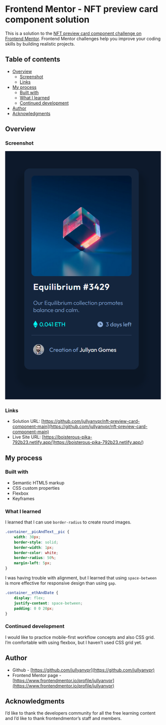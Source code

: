 # Frontend Mentor - NFT preview card component solution

This is a solution to the [NFT preview card component challenge on Frontend Mentor](https://www.frontendmentor.io/challenges/nft-preview-card-component-SbdUL_w0U). Frontend Mentor challenges help you improve your coding skills by building realistic projects. 

## Table of contents

  - [Overview](#overview)
    - [Screenshot](#screenshot)
    - [Links](#links)
  - [My process](#my-process)
    - [Built with](#built-with)
    - [What I learned](#what-i-learned)
    - [Continued development](#continued-development)
  - [Author](#author)
  - [Acknowledgments](#acknowledgments)


## Overview

### Screenshot

![Printscreen from the application](./design/preview-done.png)

### Links

- Solution URL: [https://github.com/jullyanvpr/nft-preview-card-component-main](https://github.com/jullyanvpr/nft-preview-card-component-main)
- Live Site URL: [https://boisterous-pika-792b23.netlify.app/]https://boisterous-pika-792b23.netlify.app/)

## My process

### Built with

- Semantic HTML5 markup
- CSS custom properties
- Flexbox
- Keyframes

### What I learned

I learned that I can use `border-radius` to create round images.

```css
.container__picAndText__pic {
    width: 30px;
    border-style: solid;
    border-width: 1px;
    border-color: white;
    border-radius: 50%;
    margin-left: 5px;
}
```

I was having trouble with alignment, but I learned that using `space-between` is more effective for responsive design than using `gap`.

```css
.container__ethAndDate {
    display: flex;
    justify-content: space-between;
    padding: 0 0 20px;
}
```

### Continued development

I would like to practice mobile-first workflow concepts and also CSS grid. I’m comfortable with using flexbox, but I haven’t used CSS grid yet.

## Author

- Github - [https://github.com/jullyanvpr](https://github.com/jullyanvpr)
- Frontend Mentor page - [https://www.frontendmentor.io/profile/jullyanvpr](https://www.frontendmentor.io/profile/jullyanvpr)

## Acknowledgments

I’d like to thank the developers community for all the free learning content and I’d like to thank frontendmentor’s staff and members.
